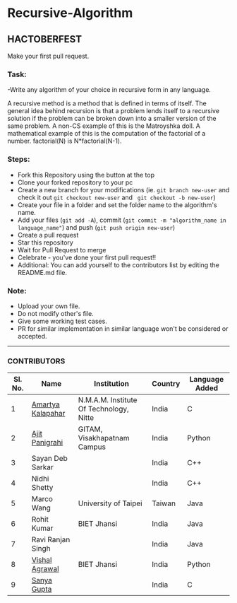 # Recursive-Algorithm
## HACTOBERFEST

Make your first pull request.

### Task:
-Write any algorithm of your choice in recursive form in any language.

A recursive method is a method that is defined in terms of itself. The general idea behind recursion is that a problem lends itself to a recursive solution if the problem can be broken down into a smaller version of the same problem. A non-CS example of this is the Matroyshka doll. A mathematical example of this is the computation of the factorial of a number. factorial(N) is N*factorial(N-1).


### Steps: 
- Fork this Repository using the button at the top
- Clone your forked repository to your pc
- Create a new branch for your modifications (ie. ```git branch new-user``` and check it out ```git checkout new-user``` and ``` git checkout -b new-user```)
- Create your file in a folder and set the folder name to the algorithm's name.
- Add your files (```git add -A```), commit (```git commit -m "algorithm_name in language_name"```) and push (```git push origin new-user```)
- Create a pull request
- Star this repository
- Wait for Pull Request to merge
- Celebrate - you've done your first pull request!!
- Additional: You can add yourself to the contributors list by editing the README.md file. 


### Note:
- Upload your own file. 
- Do not modify other's file. 
- Give some working test cases. 
- PR for similar implementation in similar language won't be considered or accepted.

---
### CONTRIBUTORS

|Sl. No.| Name | Institution | Country | Language Added |
| ----- | ---- | ----------- | ------- | -------------- |
|1| [Amartya Kalapahar](https://github.com/amartya-k) | N.M.A.M. Institute Of Technology, Nitte | India | C |
|2| [Ajit Panigrahi](https://github.com/AjitZero) | GITAM, Visakhapatnam Campus | India | Python |
|3| Sayan Deb Sarkar | | India | C++ |
|4| Nidhi Shetty | | India | C++|
|5| Marco Wang | University of Taipei | Taiwan | Java |
|6| Rohit Kumar |BIET Jhansi | India | Java |
|7| Ravi Ranjan Singh | | India | Java |
|8| [Vishal Agrawal](https://github.com/vishuvish) | BIET Jhansi | India | Python |
|9| [Sanya Gupta](https://github.com/sanya2701) | | India | C |


